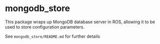 
mongodb_store
==================

This package wraps up MongoDB database server in ROS, allowing it to be used to store configuration parameters.

See `mongodb_store/README.md` for further details
